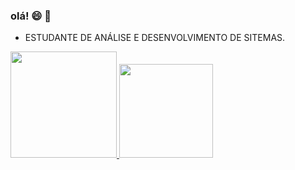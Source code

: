 ### olá! 😄 💜

- ESTUDANTE DE ANÁLISE E DESENVOLVIMENTO DE SITEMAS. 

<div>
   <a href="https://github.com/rackel-21">
  <img height="170em" src="https://github-readme-stats.vercel.app/api?username=rackel-21&show_icons=true&theme=synthwave&include_all_commits=true&count_private=true"/>
  <img height="150em" src="https://github-readme-stats.vercel.app/api/top-langs/?username=rackel-21&layout=compact&langs_count=7&theme=synthwave"/>
     
  </div>
